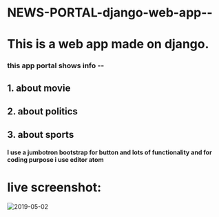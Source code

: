 # NEWS-PORTAL-django-web-app--
# This is a web app made on django.
### this app portal shows info --
## 1. about movie
## 2. about politics
## 3. about sports


#### I use a jumbotron bootstrap for button and lots of functionality and for coding purpose i use editor atom


# live screenshot:
![2019-05-02](https://user-images.githubusercontent.com/32504194/57072450-58910180-6cfb-11e9-8ca4-3d728d5376c4.png)

